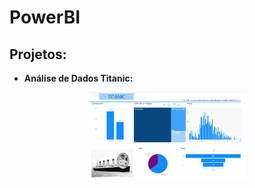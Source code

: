 # PowerBI


## Projetos:

* **Análise de Dados Titanic:** 
<p align="center">
  <img src="Titanic\template.PNG"” width="50%" height="50%" />
</p>

